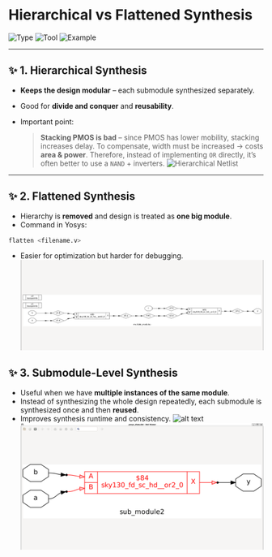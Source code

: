 

# Hierarchical vs Flattened Synthesis

![Type](https://img.shields.io/badge/Subtopic-Hierarchical_vs_Flattened_Synthesis-FFB7B2?style=for-the-badge)
![Tool](https://img.shields.io/badge/Tool-Yosys-B5EAD7?style=flat-square)
![Example](https://img.shields.io/badge/Code-Multiple_Modules-CDB4DB?style=plastic)

---

## ✨ 1. Hierarchical Synthesis

* **Keeps the design modular** – each submodule synthesized separately.
* Good for **divide and conquer** and **reusability**.
* Important point:

  > **Stacking PMOS is bad** – since PMOS has lower mobility, stacking increases delay.
  > To compensate, width must be increased → costs **area & power**.
  > Therefore, instead of implementing `OR` directly, it’s often better to use a `NAND` + inverters.
![Hierarchical Netlist](hierarchical.png)


---

## ✨ 2. Flattened Synthesis

* Hierarchy is **removed** and design is treated as **one big module**.
* Command in Yosys:

```bash
flatten <filename.v>
```

* Easier for optimization but harder for debugging.
![Flattened Netlist](flattened.png)



## ✨ 3. Submodule-Level Synthesis

* Useful when we have **multiple instances of the same module**.
* Instead of synthesizing the whole design repeatedly, each submodule is synthesized once and then **reused**.
* Improves synthesis runtime and consistency.
![alt text](image.png)
![Submodule Netlist](submodule.png)




